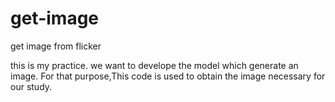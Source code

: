 # get-image
get image from flicker

this is my practice.
we want to develope the model which generate an image.
For that purpose,This code is used to obtain the image necessary for our study.
